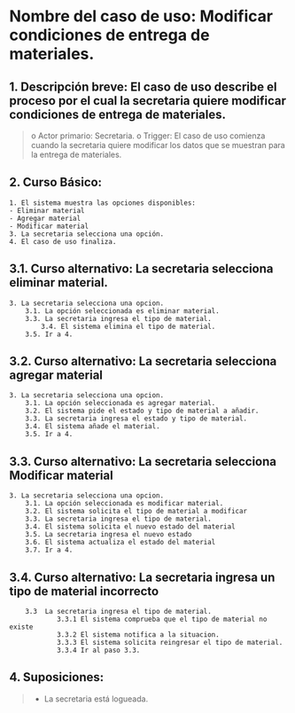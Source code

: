 # Nombre del caso de uso: Modificar condiciones de entrega de materiales.


## 1. Descripción breve: El caso de uso describe el proceso por el cual la secretaria quiere modificar condiciones de entrega de materiales.

>o Actor primario: Secretaria.
>o Trigger: El caso de uso comienza cuando la secretaria quiere modificar los datos que se muestran para la entrega de materiales.

## 2. Curso Básico:

	1. El sistema muestra las opciones disponibles:
	- Eliminar material
	- Agregar material
	- Modificar material
	3. La secretaria selecciona una opción.
	4. El caso de uso finaliza.


## 3.1. Curso alternativo: La secretaria selecciona eliminar material.

	3. La secretaria selecciona una opcion.
   		3.1. La opción seleccionada es eliminar material.
  		3.3. La secretaria ingresa el tipo de material.
        	3.4. El sistema elimina el tipo de material.
   		3.5. Ir a 4.


## 3.2. Curso alternativo: La secretaria selecciona agregar material

	3. La secretaria selecciona una opcion.
   		3.1. La opción seleccionada es agregar material.
   		3.2. El sistema pide el estado y tipo de material a añadir.
   		3.3. La secretaria ingresa el estado y tipo de material.
   		3.4. El sistema añade el material.
   		3.5. Ir a 4.


## 3.3. Curso alternativo: La secretaria selecciona Modificar material

	3. La secretaria selecciona una opcion.
   		3.1. La opción seleccionada es modificar material.
   		3.2. El sistema solicita el tipo de material a modificar
  		3.3. La secretaria ingresa el tipo de material.
   		3.4. El sistema solicita el nuevo estado del material
		3.5. La secretaria ingresa el nuevo estado
		3.6. El sistema actualiza el estado del material
		3.7. Ir a 4.


## 3.4. Curso alternativo: La secretaria ingresa un tipo de material incorrecto
        
        3.3  La secretaria ingresa el tipo de material.
                3.3.1 El sistema comprueba que el tipo de material no existe
                3.3.2 El sistema notifica a la situacion.
                3.3.3 El sistema solicita reingresar el tipo de material.
                3.3.4 Ir al paso 3.3.


## 4. Suposiciones: 
>- La secretaria está logueada.
